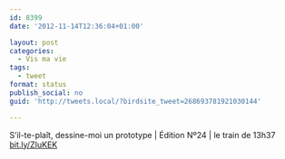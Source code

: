 ```yaml
---
id: 8399
date: '2012-11-14T12:36:04+01:00'

layout: post
categories:
  - Vis ma vie
tags:
  - tweet
format: status
publish_social: no
guid: 'http://tweets.local/?birdsite_tweet=268693781921030144'

---
```


S’il-te-plaît, dessine-moi un prototype | Édition Nº24 | le train de 13h37 [bit.ly/ZIuKEK](http://bit.ly/ZIuKEK)